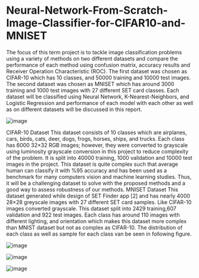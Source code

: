 # Neural-Network-From-Scratch-Image-Classifier-for-CIFAR10-and-MNISET



The focus of this term project is to tackle image classification problems using a variety of methods on two different datasets and compare the performance of each method using confusion matrix, accuracy results and Receiver Operation Characteristic (ROC).
The first dataset was chosen as CIFAR-10 which has 10 classes, and 50000 training and 10000 test images. The second dataset was chosen as MNISET which has around 3000 training and 1000 test images with 27 different SET card classes. Each dataset will be classified using Neural Network, K-Nearest-Neighbors, and Logistic Regression and performance of each model with each other as well as on different datasets will be discussed in this report.




![image](https://github.com/baturalpguven/Neural-Network-From-Scratch-Image-Classifier-for-CIFAR10-and-MNISET/assets/77858949/867f939d-c190-48f8-946b-a3746748bebb)


CIFAR-10 Dataset
This dataset consists of 10 classes which are airplanes, cars, birds, cats, deer, dogs, frogs, horses, ships, and trucks. Each class has 6000 32×32 RGB images; however, they were converted to grayscale using luminosity grayscale conversion in this project to reduce complexity of the problem. It is split into 40000 training, 1000 validation and 10000 test images in the project. This dataset is quite complex such that average human can classify it with %95 accuracy and has been used as a benchmark for many computers vision and machine learning studies. Thus, it will be a challenging dataset to solve with the proposed methods and a good way to assess robustness of our methods. 
MNISET Dataset
This dataset generated while design of SET Finder app [2] and has nearly 4000 28×28 greyscale images with 27 different SET card samples. Like CIFAR-10 images converted grayscale. This dataset split into 2429 training,607 validation and 922 test images. Each class has around 110 images with different lighting, and orientation which makes this dataset more complex than MNIST dataset but not as complex as CIFAR-10.  The distribution of each class as well as sample for each class van be seen in following figure.


![image](https://github.com/baturalpguven/Neural-Network-From-Scratch-Image-Classifier-for-CIFAR10-and-MNISET/assets/77858949/2516feb5-6280-409e-a3bf-81ae3610ee4a)


![image](https://github.com/baturalpguven/Neural-Network-From-Scratch-Image-Classifier-for-CIFAR10-and-MNISET/assets/77858949/8c1f86ad-3e0a-402b-98d5-7f9811cfa34d)



![image](https://github.com/baturalpguven/Neural-Network-From-Scratch-Image-Classifier-for-CIFAR10-and-MNISET/assets/77858949/111acdd7-03f1-4523-af64-8e17f26793bf)
